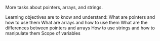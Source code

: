 More tasks about pointers, arrays, and strings.

Learning objectives are to know and understand:
What are pointers and how to use them
What are arrays and how to use them
What are the differences between pointers and arrays
How to use strings and how to manipulate them
Scope of variables
